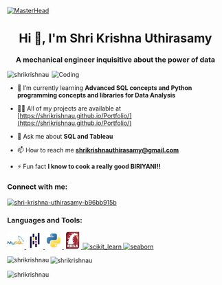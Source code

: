 [![MasterHead](https://hexaware.com/wp-content/uploads/2021/03/a-shift-from-traditional-to-nextgen-it-operating-model-for-application-management.jpg)](https://shrikrishnau.io)

<h1 align="center">Hi 👋, I'm Shri Krishna Uthirasamy</h1>
<h3 align="center">A mechanical engineer inquisitive about the power of data</h3>
<img align="right" alt="Coding" width="400" src="https://camo.githubusercontent.com/c1dcb74cc1c1835b1d716f5051499a2814c683c806b15f04b0eba492863703e9/68747470733a2f2f63646e2e6472696262626c652e636f6d2f75736572732f3733303730332f73637265656e73686f74732f363538313234332f6176656e746f2e676966")


<p align="left"> <img src="https://komarev.com/ghpvc/?username=shrikrishnau&label=Profile%20views&color=0e75b6&style=flat" alt="shrikrishnau" /> </p>

- 🌱 I’m currently learning **Advanced SQL concepts and Python programming concepts and libraries for Data Analysis**

- 👨‍💻 All of my projects are available at [https://shrikrishnau.github.io/Portfolio/](https://shrikrishnau.github.io/Portfolio/)

- 💬 Ask me about **SQL and Tableau**

- 📫 How to reach me **shrikrishnauthirasamy@gmail.com**

- ⚡ Fun fact **I know to cook a really good BIRIYANI!!**

<h3 align="left">Connect with me:</h3>
<p align="left">
<a href="https://linkedin.com/in/shri-krishna-uthirasamy-b96bb915b" target="blank"><img align="center" src="https://raw.githubusercontent.com/rahuldkjain/github-profile-readme-generator/master/src/images/icons/Social/linked-in-alt.svg" alt="shri-krishna-uthirasamy-b96bb915b" height="30" width="40" /></a>
</p>

<h3 align="left">Languages and Tools:</h3>
<p align="left"> <a href="https://www.mysql.com/" target="_blank" rel="noreferrer"> <img src="https://raw.githubusercontent.com/devicons/devicon/master/icons/mysql/mysql-original-wordmark.svg" alt="mysql" width="40" height="40"/> </a> <a href="https://pandas.pydata.org/" target="_blank" rel="noreferrer"> <img src="https://raw.githubusercontent.com/devicons/devicon/2ae2a900d2f041da66e950e4d48052658d850630/icons/pandas/pandas-original.svg" alt="pandas" width="40" height="40"/> </a> <a href="https://www.python.org" target="_blank" rel="noreferrer"> <img src="https://raw.githubusercontent.com/devicons/devicon/master/icons/python/python-original.svg" alt="python" width="40" height="40"/> </a> <a href="https://rubyonrails.org" target="_blank" rel="noreferrer"> <img src="https://raw.githubusercontent.com/devicons/devicon/master/icons/rails/rails-original-wordmark.svg" alt="rails" width="40" height="40"/> </a> <a href="https://scikit-learn.org/" target="_blank" rel="noreferrer"> <img src="https://upload.wikimedia.org/wikipedia/commons/0/05/Scikit_learn_logo_small.svg" alt="scikit_learn" width="40" height="40"/> </a> <a href="https://seaborn.pydata.org/" target="_blank" rel="noreferrer"> <img src="https://seaborn.pydata.org/_images/logo-mark-lightbg.svg" alt="seaborn" width="40" height="40"/> </a> </p>

<p><img align="left" src="https://github-readme-stats.vercel.app/api/top-langs?username=shrikrishnau&show_icons=true&locale=en&layout=compact" alt="shrikrishnau" /></p>

<p>&nbsp;<img align="center" src="https://github-readme-stats.vercel.app/api?username=shrikrishnau&show_icons=true&locale=en" alt="shrikrishnau" /></p>

<p><img align="center" src="https://github-readme-streak-stats.herokuapp.com/?user=shrikrishnau&" alt="shrikrishnau" /></p>


